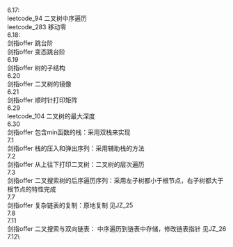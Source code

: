 6.17: \
    leetcode_94  二叉树中序遍历       
    leetcode_283 移动零\
6.18:\
    剑指offer 跳台阶\
    剑指offer 变态跳台阶\
6.19\
    剑指offer 树的子结构\
6.20\
    剑指offer 二叉树的镜像\
6.21\
    剑指offer 顺时针打印矩阵\
6.29\
    leetcode_104 二叉树的最大深度\
6.30\
    剑指offer 包含min函数的栈：采用双栈来实现\
7.1\
    剑指offer 栈的压入和弹出序列：采用辅助栈的方法\
7.2\
    剑指offer 从上往下打印二叉树：二叉树的层次遍历\
7.3\
    剑指offer 二叉搜索树的后序遍历序列：采用左子树都小于根节点，右子树都大于根节点的特性完成\
7.7\
    剑指offer 复杂链表的复制：原地复制 见JZ_25\
7.8\
7.11\
    剑指offer 二叉搜索与双向链表： 中序遍历到链表中存储，修改链表指针 见JZ_26\
7.12\